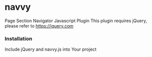# navvy
Page Section Navigator Javascript Plugin
This plugin requires jQuery, please refer to https://jquery.com

<h3>Installation</h3>
<p>Include jQuery and navvy.js into Your project</p>
<code>
  <script src="https://code.jquery.com/jquery-3.6.0.js" integrity="sha256-H+K7U5CnXl1h5ywQfKtSj8PCmoN9aaq30gDh27Xc0jk=" crossorigin="anonymous"></script>
</code>
<code>
  <script src='navvy.js'></script>
</code>
